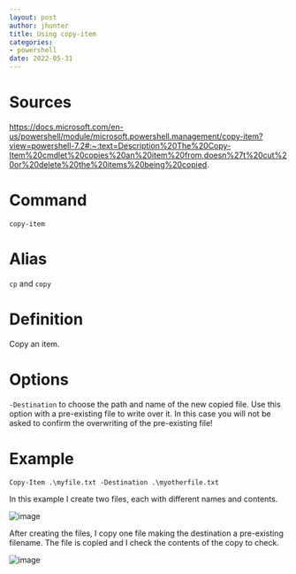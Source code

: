```yaml
---
layout: post
author: jhunter
title: Using copy-item
categories:
- powershell
date: 2022-05-31
---
```


# Sources
https://docs.microsoft.com/en-us/powershell/module/microsoft.powershell.management/copy-item?view=powershell-7.2#:~:text=Description%20The%20Copy-Item%20cmdlet%20copies%20an%20item%20from,doesn%27t%20cut%20or%20delete%20the%20items%20being%20copied.

# Command
`copy-item`

# Alias
`cp` and `copy`

# Definition
Copy an item.

# Options

`-Destination` to choose the path and name of the new copied file. Use this option with a pre-existing file to write over it. In this case you will not be asked to confirm the overwriting of the pre-existing file!

# Example

`Copy-Item .\myfile.txt -Destination .\myotherfile.txt`

In this example I create two files, each with different names and contents.

![image](https://james-hunter.github.io/pictures/20220531_1.jpg)

After creating the files, I copy one file making the destination a pre-existing filename. The file is copied and I check the contents of the copy to check.

![image](https://james-hunter.github.io/pictures/20220531_2.jpg)

